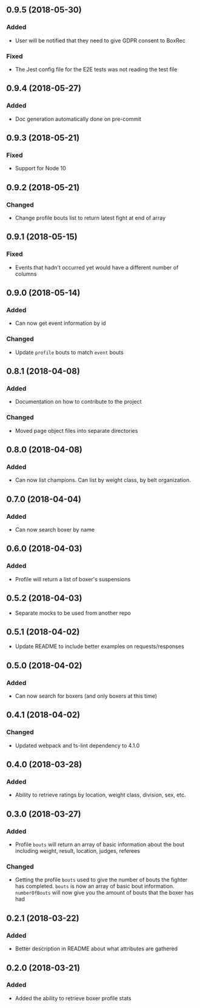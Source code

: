## 0.9.5 (2018-05-30)

### Added

- User will be notified that they need to give GDPR consent to BoxRec

### Fixed

- The Jest config file for the E2E tests was not reading the test file

## 0.9.4 (2018-05-27)

### Added

- Doc generation automatically done on pre-commit

## 0.9.3 (2018-05-21)

### Fixed

- Support for Node 10

## 0.9.2 (2018-05-21)

### Changed

- Change profile bouts list to return latest fight at end of array

## 0.9.1 (2018-05-15)

### Fixed

- Events that hadn't occurred yet would have a different number of columns

## 0.9.0 (2018-05-14)

### Added

- Can now get event information by id

### Changed

- Update `profile` bouts to match `event` bouts 

## 0.8.1 (2018-04-08)

### Added

- Documentation on how to contribute to the project

### Changed

- Moved page object files into separate directories

## 0.8.0 (2018-04-08)

### Added

- Can now list champions.  Can list by weight class, by belt organization.

## 0.7.0 (2018-04-04)

### Added

- Can now search boxer by name

## 0.6.0 (2018-04-03)

### Added

- Profile will return a list of boxer's suspensions

## 0.5.2 (2018-04-03)

- Separate mocks to be used from another repo

## 0.5.1 (2018-04-02)

- Update README to include better examples on requests/responses

## 0.5.0 (2018-04-02)

### Added

- Can now search for boxers (and only boxers at this time)

## 0.4.1 (2018-04-02)

### Changed

- Updated webpack and ts-lint dependency to 4.1.0

## 0.4.0 (2018-03-28)

### Added

- Ability to retrieve ratings by location, weight class, division, sex, etc.

## 0.3.0 (2018-03-27)

### Added

- Profile `bouts` will return an array of basic information about the bout including weight, result, location, judges, referees

### Changed

- Getting the profile `bouts` used to give the number of bouts the fighter has completed.  `bouts` is now an array of basic bout information.  `numberOfBouts` will now give you the amount of bouts that the boxer has had

## 0.2.1 (2018-03-22)

### Added

- Better description in README about what attributes are gathered

## 0.2.0 (2018-03-21)

### Added

- Added the ability to retrieve boxer profile stats

